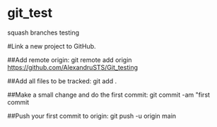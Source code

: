 # git_test
squash branches testing

#Link a new project to GitHub.

##Add remote origin:
git remote add origin https://github.com/AlexandruSTS/Git_testing

##Add all files to be tracked:
git add .
    
##Make a small change and do the first commit:
git commit -am "first commit
    
##Push your first commit to origin:
git push -u origin main



